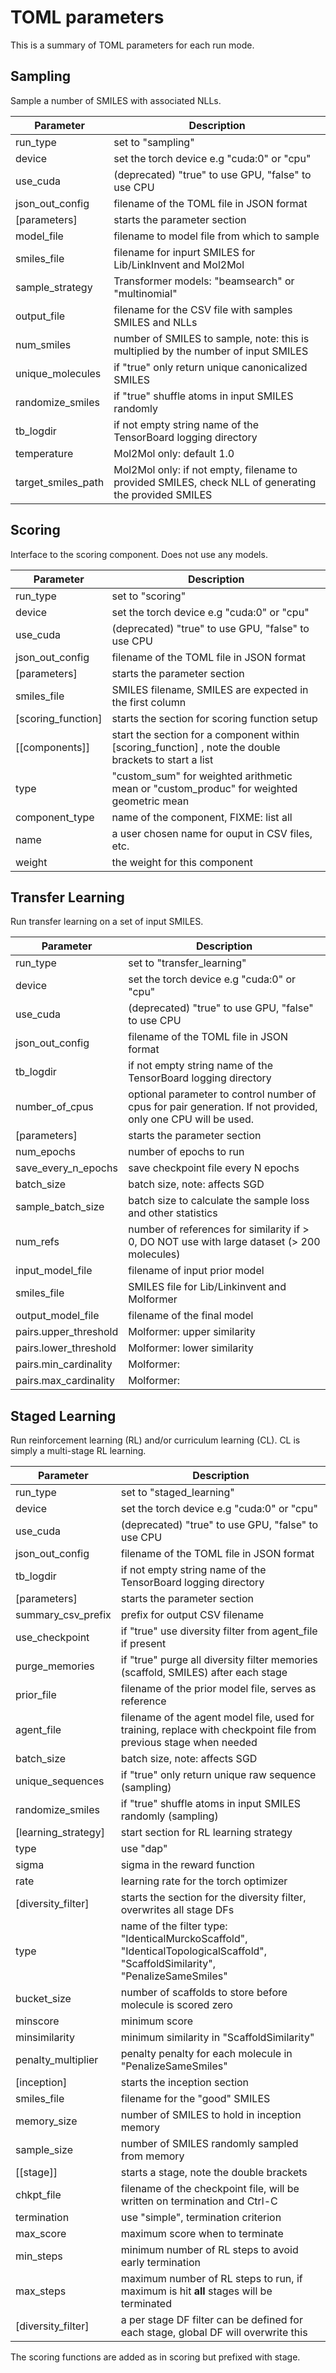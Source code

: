 # TOML parameters

This is a summary of TOML parameters for each run mode.

## Sampling

Sample a number of SMILES with associated NLLs.


| Parameter          | Description                                                                                          |
|--------------------|------------------------------------------------------------------------------------------------------|
| run\_type          | set to "sampling"                                                                                    |
| device             | set the torch device e.g "cuda:0" or "cpu"                                                           |
| use\_cuda          | (deprecated) "true" to use GPU, "false" to use CPU                                                   |
| json\_out\_config    | filename of the TOML file in JSON format                                                             |
| [parameters]       | starts the parameter section                                                                         |
| model\_file        | filename to model file from which to sample                                                          |
| smiles\_file       | filename for inpurt SMILES for Lib/LinkInvent and Mol2Mol                                            |
| sample\_strategy   | Transformer models: "beamsearch" or "multinomial"                                                    |
| output\_file       | filename for the CSV file with samples SMILES and NLLs                                               |
| num\_smiles        | number of SMILES to sample, note: this is multiplied by the number of input SMILES                   |
| unique\_molecules  | if "true" only return unique canonicalized SMILES                                                    |
| randomize\_smiles  | if "true" shuffle atoms in input SMILES randomly                                                     |
| tb\_logdir         | if not empty string name of the TensorBoard logging directory                                        |
| temperature        | Mol2Mol only: default 1.0                                                                            |
| target\_smiles\_path | Mol2Mol only: if not empty, filename to provided SMILES, check NLL of generating the provided SMILES |


## Scoring

Interface to the scoring component.  Does not use any models.

| Parameter           | Description                                                                                             |
|---------------------|---------------------------------------------------------------------------------------------------------|
| run\_type           | set to "scoring"                                                                                        |
| device             | set the torch device e.g "cuda:0" or "cpu"                                                             |
| use\_cuda          | (deprecated) "true" to use GPU, "false" to use CPU                                                     |
| json\_out\_config     | filename of the TOML file in JSON format                                                                |
| [parameters]        | starts the parameter section                                                                            |
| smiles\_file        | SMILES filename, SMILES are expected in the first column                                                |
| [scoring\_function] | starts the section for scoring function setup                                                           |
| [[components]]      | start the section for a component within [scoring\_function] , note the double brackets to start a list |
| type                | "custom\_sum" for weighted arithmetic mean or "custom\_produc" for weighted geometric mean                |
| component\_type     | name of the component, FIXME: list all                                                                  |
| name                | a user chosen name for ouput in CSV files, etc.                                                         |
| weight              | the weight for this component                                                                           |


## Transfer Learning

Run transfer learning on a set of input SMILES.

| Parameter              | Description                                                   |
|------------------------|---------------------------------------------------------------|
| run\_type              | set to "transfer\_learning"                                    |
| device             | set the torch device e.g "cuda:0" or "cpu"                                                             |
| use\_cuda          | (deprecated) "true" to use GPU, "false" to use CPU                                                     |
| json\_out\_config        | filename of the TOML file in JSON format                      |
| tb\_logdir             | if not empty string name of the TensorBoard logging directory |
| number\_of\_cpus       | optional parameter to control number of cpus for pair  generation. If not provided, only one CPU will be used. |
| [parameters]           | starts the parameter section                                  |
| num\_epochs            | number of epochs to run                                       |
| save\_every\_n\_epochs | save checkpoint file every N epochs                           |
| batch\_size            | batch size, note: affects SGD                                 |
| sample\_batch\_size    | batch size to calculate the sample loss and other statistics  |
| num\_refs              | number of references for similarity if > 0, DO NOT use with large dataset (> 200 molecules) |
| input\_model\_file     | filename of input prior model                                 |
| smiles\_file           | SMILES file for Lib/Linkinvent and Molformer                  |
| output\_model\_file     | filename of the final model                                   |
| pairs.upper\_threshold | Molformer: upper similarity                                   |
| pairs.lower\_threshold | Molformer: lower similarity                                   |
| pairs.min\_cardinality | Molformer:                                                    |
| pairs.max\_cardinality | Molformer:                                                    |


## Staged Learning

Run reinforcement learning (RL) and/or curriculum learning (CL).  CL is simply a multi-stage RL learning.

| Parameter            | Description                                                                                                                    |
|----------------------|--------------------------------------------------------------------------------------------------------------------------------|
| run\_type            | set to "staged\_learning"                                                                                                    |
| device               | set the torch device e.g "cuda:0" or "cpu"                                                                                     |
| use\_cuda            | (deprecated) "true" to use GPU, "false" to use CPU                                                                             |
| json\_out\_config    | filename of the TOML file in JSON format                                                                                       |
| tb\_logdir           | if not empty string name of the TensorBoard logging directory                                                                  |
| [parameters]         | starts the parameter section                                                                                                   |
| summary\_csv\_prefix | prefix for output CSV filename                                                                                                 |
| use\_checkpoint      | if "true" use diversity filter from agent\_file if present                                                                     |
| purge\_memories      | if "true" purge all diversity filter memories (scaffold, SMILES) after each stage                                              |
| prior\_file          | filename of the prior model file, serves as reference                                                                          |
| agent\_file          | filename of the agent model file, used for training, replace with checkpoint file from previous stage when needed              |
| batch\_size          | batch size, note: affects SGD                                                                                                  |
| unique\_sequences    | if "true" only return unique raw sequence (sampling)                                                                           |
| randomize\_smiles    | if "true" shuffle atoms in input SMILES randomly (sampling)                                                                    |
| [learning\_strategy] | start section for RL learning strategy                                                                                         |
| type                 | use "dap"                                                                                                                      |
| sigma                | sigma in the reward function                                                                                                   |
| rate                 | learning rate for the torch optimizer                                                                                          |
| [diversity\_filter]  | starts the section for the diversity filter, overwrites all stage DFs                                                          |
| type                 | name of the filter type: "IdenticalMurckoScaffold", "IdenticalTopologicalScaffold", "ScaffoldSimilarity", "PenalizeSameSmiles" |
| bucket\_size         | number of scaffolds to store before molecule is scored zero                                                                    |
| minscore             | minimum score                                                                                                                  |
| minsimilarity        | minimum similarity in "ScaffoldSimilarity"                                                                                     |
| penalty\_multiplier  | penalty penalty for each molecule in "PenalizeSameSmiles"                                                                      |
| [inception]          | starts the inception section                                                                                                   |
| smiles\_file         | filename for the "good" SMILES                                                                                                 |
| memory\_size         | number of SMILES to hold in inception memory                                                                                   |
| sample\_size         | number of SMILES randomly sampled from memory                                                                                  |
| [[stage]]            | starts a stage, note the double brackets                                                                                       |
| chkpt\_file          | filename of the checkpoint file, will be written on termination and Ctrl-C                                                     |
| termination          | use "simple", termination criterion                                                                                            |
| max\_score           | maximum score when to terminate                                                                                                |
| min\_steps           | minimum number of RL steps to avoid early termination                                                                          |
| max\_steps           | maximum number of RL steps to run, if maximum is hit **all** stages will be terminated                                         |
| [diversity\_filter]  | a per stage DF filter can be defined for each stage, global DF will overwrite this                                             |

The scoring functions are added as in scoring but prefixed with stage.
